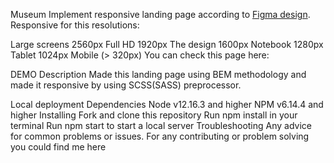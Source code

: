Museum
Implement responsive landing page according to [Figma design](https://www.figma.com/file/cRBCqE06cDrY3s4jX7h3iY/%D0%9D%D0%90%D0%9C%D0%A3-(Edit)?node-id=0%3A1). Responsive for this resolutions:

Large screens 2560px
Full HD 1920px
The design 1600px
Notebook 1280px
Tablet 1024px
Mobile (> 320px)
You can check this page here:

DEMO
Description
Made this landing page using BEM methodology and made it responsive by using SCSS(SASS) preprocessor.

Local deployment
Dependencies
Node v12.16.3 and higher
NPM v6.14.4 and higher
Installing
Fork and clone this repository
Run npm install in your terminal
Run npm start to start a local server
Troubleshooting
Any advice for common problems or issues. For any contributing or problem solving you could find me here
